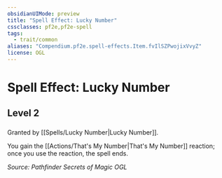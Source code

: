 ```yaml
---
obsidianUIMode: preview
title: "Spell Effect: Lucky Number"
cssclasses: pf2e,pf2e-spell
tags:
  - trait/common
aliases: "Compendium.pf2e.spell-effects.Item.fvIlSZPwojixVvyZ"
license: OGL
---
```

# Spell Effect: Lucky Number
## Level 2
### 






Granted by [[Spells/Lucky Number|Lucky Number]].

You gain the [[Actions/That's My Number|That's My Number]] reaction; once you use the reaction, the spell ends.

*Source: Pathfinder Secrets of Magic*
*OGL*